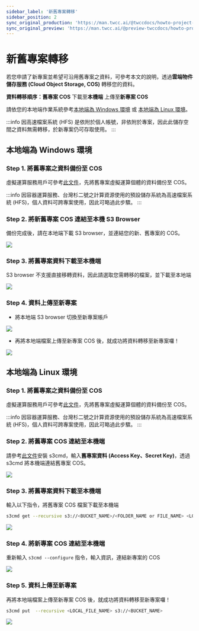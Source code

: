 ```yaml
---
sidebar_label: '新舊專案轉移'
sidebar_position: 2
sync_original_production: 'https://man.twcc.ai/@twccdocs/howto-project-data-transfer-zh' 
sync_original_preview: 'https://man.twcc.ai/@preview-twccdocs/howto-project-data-transfer-zh' 
---
```



# 新舊專案轉移

若您申請了新專案並希望可沿用舊專案之資料，可參考本文的說明，透過**雲端物件儲存服務 (Cloud Object Storage, COS)** 轉移您的資料。


**資料轉移順序：舊專案 COS** <i class="fa fa-forward" aria-hidden="true"></i> 下載至**本機端** <i class="fa fa-forward" aria-hidden="true"></i> 上傳至**新專案 COS**


請依您的本地端作業系統參考[本地端為 Windows 環境](#本地端為-Windows-環境) 或 [本地端為 Linux 環境](#本地端為-Linux-環境)。

:::info
因高速檔案系統 (HFS) 是依附於個人帳號，非依附於專案，因此此儲存空間之資料無需轉移，於新專案仍可存取使用。
:::


## 本地端為 Windows 環境

### Step 1. 將舊專案之資料備份至 COS

虛擬運算服務用戶可參考[此文件](https://www.twcc.ai/doc?page=backup)，先將舊專案虛擬運算個體的資料備份至 COS。

:::info
因容器運算服務、台灣杉二號之計算資源使用的預設儲存系統為高速檔案系統 (HFS)，個人資料可跨專案使用，因此可略過此步驟。
:::

### Step 2. 將新舊專案 COS 連結至本機 S3 Browser

備份完成後，請在本地端下載 S3 browser，並連結您的新、舊專案的 COS。
 
![](https://cos.twcc.ai/SYS-MANUAL/uploads/upload_cc9c3993933db51234e51b0cc5e75e25.png)


### Step 3. 將舊專案資料下載至本機端

S3 browser 不支援直接移轉資料，因此請選取您需轉移的檔案，並下載至本地端

![](https://cos.twcc.ai/SYS-MANUAL/uploads/upload_d41a89373a36a2eba08bd874ee1fa6b1.png)



### Step 4. 資料上傳至新專案

- 將本地端 S3 browser 切換至新專案帳戶

![](https://cos.twcc.ai/SYS-MANUAL/uploads/upload_fe577644e4b84612e23f54dd6c283968.png)


- 再將本地端檔案上傳至新專案 COS 後，就成功將資料轉移至新專案囉！

![](https://cos.twcc.ai/SYS-MANUAL/uploads/upload_e12c4399174d32bbe619eae62431d9dd.png)


    
## 本地端為 Linux 環境

### Step 1. 將舊專案之資料備份至 COS

虛擬運算服務用戶可參考[此文件](https://www.twcc.ai/doc?page=backup)，先將舊專案虛擬運算個體的資料備份至 COS。

:::info
因容器運算服務、台灣杉二號之計算資源使用的預設儲存系統為高速檔案系統 (HFS)，個人資料可跨專案使用，因此可略過此步驟。
:::

### Step 2. 將舊專案 COS 連結至本機端

請參考[此文件](https://man.twcc.ai/@twccdocs/cosbackup-zh#%E5%AE%89%E8%A3%9D%E8%88%87%E8%A8%AD%E5%AE%9A-s3cmd)安裝 s3cmd，輸入**舊專案資料 (Access Key、Secret Key)**，透過 s3cmd 將本機端連結舊專案 COS。

![](https://cos.twcc.ai/SYS-MANUAL/uploads/upload_c9dd90a6105018eecaa8f3e6f2d4f0fc.png)

    
### Step 3. 將舊專案資料下載至本機端

輸入以下指令，將舊專案 COS 檔案下載至本機端

```bash
s3cmd get --recursive s3://<BUCKET_NAME>/<FOLDER_NAME or FILE_NAME> <LOCAL_DIR>
```

![](https://cos.twcc.ai/SYS-MANUAL/uploads/upload_753677494251c17c870f9b816d6ec86e.png)


### Step 4. 將新專案 COS 連結至本機端

重新輸入 `s3cmd --configure` 指令，輸入資訊，連結新專案的 COS

![](https://cos.twcc.ai/SYS-MANUAL/uploads/upload_c9dd90a6105018eecaa8f3e6f2d4f0fc.png)

### Step 5. 資料上傳至新專案

再將本地端檔案上傳至新專案 COS 後，就成功將資料轉移至新專案囉！

```bash
s3cmd put  --recursive <LOCAL_FILE_NAME> s3://<BUCKET_NAME>
```

![](https://cos.twcc.ai/SYS-MANUAL/uploads/upload_20989598f5d1c34d52fce285a7c766cc.png)
